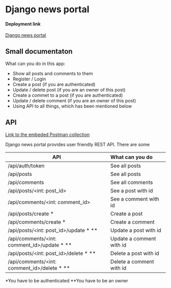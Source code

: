 # Django news portal

#### Deployment link
[Django news portal](https://djangonewsplatform.herokuapp.com)

## Small documentaton
What can you do in this app: 
+ Show all posts and comments to them
+ Register / Login
+ Create a post (if you are authenticated) 
+ Update / delete post (if you are an owner of this post)
+ Create a commet to a post (if you are authenticated)
+ Update / delete comment (if you are an owner of this post)
+ Using API to all things, which has been mentioned below

## API
[Link to the embeded Postman collection](https://www.getpostman.com/collections/cc2288f0b73ed0840d04) 

Django news portal provides user friendly REST API. There are some  

| API                                            | What can you do          |
| ---------------------------------------------- |:------------------------ |
|<url>/api/auth/token                            | See all posts            |
|<url>/api/posts                                 | See all posts            |
|<url>/api/comments                              | See all comments         |
|<url>/api/posts/<int: post_id>                  | See a post with id       |
|<url>/api/comments/<int: comment_id>            | See a comment with id    |
|<url>/api/posts/create *                        | Create a post            |
|<url>/api/comments/create *                     | Create a comment         |
|<url>/api/posts/<int: post_id>/update * **      | Update a post with id    |
|<url>/api/comments/<int: comment_id>/update * **| Update a comment with id |
|<url>/api/posts/<int: post_id>/delete * **      | Delete a post with id    |
|<url>/api/comments/<int: comment_id>/delete * **| Delete a comment with id |
 *You have to be authenticated
 **You have to be an owner
 
 
